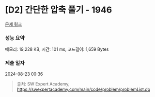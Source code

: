 # [D2] 간단한 압축 풀기 - 1946 

[문제 링크](https://swexpertacademy.com/main/code/problem/problemDetail.do?contestProbId=AV5PmkDKAOMDFAUq) 

### 성능 요약

메모리: 19,228 KB, 시간: 101 ms, 코드길이: 1,659 Bytes

### 제출 일자

2024-08-23 00:36



> 출처: SW Expert Academy, https://swexpertacademy.com/main/code/problem/problemList.do